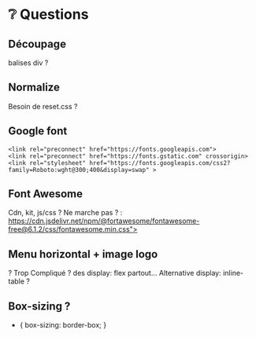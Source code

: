 # ❔ Questions


## Découpage
balises div ?
## Normalize
Besoin de reset.css ?

## Google font

```
<link rel="preconnect" href="https://fonts.googleapis.com">
<link rel="preconnect" href="https://fonts.gstatic.com" crossorigin>
<link rel="stylesheet" href="https://fonts.googleapis.com/css2?family=Roboto:wght@300;400&display=swap" >
```

## Font Awesome
Cdn, kit, js/css ?
Ne marche pas ? : https://cdn.jsdelivr.net/npm/@fortawesome/fontawesome-free@6.1.2/css/fontawesome.min.css">


## Menu horizontal + image logo
? Trop Compliqué ? des display: flex partout...
Alternative display: inline-table ?

## Box-sizing ?
* {
    box-sizing: border-box;
}


